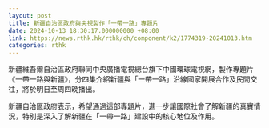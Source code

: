```yaml
---
layout: post
title: 新疆自治區政府與央視製作「一帶一路」專題片
date: 2024-10-13 18:30:17.000000000 +08:00
link: https://news.rthk.hk/rthk/ch/component/k2/1774319-20241013.htm
categories: rthk
---
```


新疆維吾爾自治區政府聯同中央廣播電視總台旗下中國環球電視網，製作專題片《一帶一路與新疆》，分四集介紹新疆與「一帶一路」沿線國家開展合作及民間交往，將於明日至周四晚播出。

新疆自治區政府表示，希望通過這部專題片，進一步讓國際社會了解新疆的真實情況，特別是深入了解新疆在「一帶一路」建設中的核心地位及作用。
